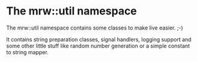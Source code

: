 # The mrw::util namespace

The mrw::util namespace contains some classes to make live easier. ;-)

It contains string preparation classes, signal handlers, logging support and
some other little stuff like random number generation or a simple constant
to string mapper.
